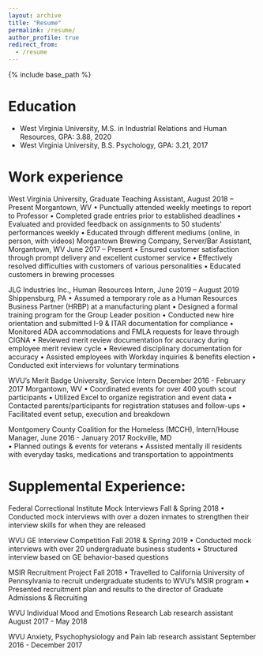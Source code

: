 ```yaml
---
layout: archive
title: "Resume"
permalink: /resume/
author_profile: true
redirect_from:
  - /resume
---
```


{% include base_path %}

Education
======
* West Virginia University, M.S. in Industrial Relations and Human Resources, GPA: 3.88, 2020
* West Virginia University, B.S. Psychology, GPA: 3.21, 2017

Work experience
======
West Virginia University, Graduate Teaching Assistant,               	         August 2018 – Present
Morgantown, WV
•	Punctually attended weekly meetings to report to Professor
•	Completed grade entries prior to established deadlines
•	Evaluated and provided feedback on assignments to 50 students’ performances weekly
•	Educated through different mediums (online, in person, with videos)
Morgantown Brewing Company, Server/Bar Assistant, Morgantown, WV 		 June 2017 – Present
•	Ensured customer satisfaction through prompt delivery and excellent customer service 
•	Effectively resolved difficulties with customers of various personalities 
•	Educated customers in brewing processes

JLG Industries Inc., Human Resources Intern,		                              June 2019 – August 2019 Shippensburg, PA
•	Assumed a temporary role as a Human Resources Business Partner (HRBP) at a manufacturing plant
•	Designed a formal training program for the Group Leader position
•	Conducted new hire orientation and submitted I-9 & ITAR documentation for compliance
•	Monitored ADA accommodations and FMLA requests for leave through CIGNA
•	Reviewed merit review documentation for accuracy during employee merit review cycle
•	Reviewed disciplinary documentation for accuracy
•	Assisted employees with Workday inquiries & benefits election
•	Conducted exit interviews for voluntary terminations

WVU’s Merit Badge University, Service Intern             	      	      December 2016 - February 2017
Morgantown, WV
•	Coordinated events for over 400 youth scout participants
•	Utilized Excel to organize registration and event data
•	Contacted parents/participants for registration statuses and follow-ups
•	Facilitated event setup, execution and breakdown 

Montgomery County Coalition for the Homeless (MCCH), Intern/House Manager,   June 2016 - January 2017 Rockville, MD								         	                                    
•	Planned outings & events for veterans
•	Assisted mentally ill residents with everyday tasks, medications and transportation to appointments

  
Supplemental Experience: 
======
Federal Correctional Institute Mock Interviews 						                         Fall & Spring 2018
•	Conducted mock interviews with over a dozen inmates to strengthen 
their interview skills for when they are released 

WVU GE Interview Competition 							                                    Fall 2018 & Spring 2019
•	Conducted mock interviews with over 20 undergraduate business students 
•	Structured interview based on GE behavior-based questions

MSIR Recruitment Project										                                                Fall 2018
•	Travelled to California University of Pennsylvania to recruit 
undergraduate students to WVU’s MSIR program
•	Presented recruitment plan and results to the director of Graduate 
Admissions & Recruiting

WVU Individual Mood and Emotions Research Lab research assistant	             August 2017 - May 2018

WVU Anxiety, Psychophysiology and Pain lab research assistant          September 2016 - December 2017
